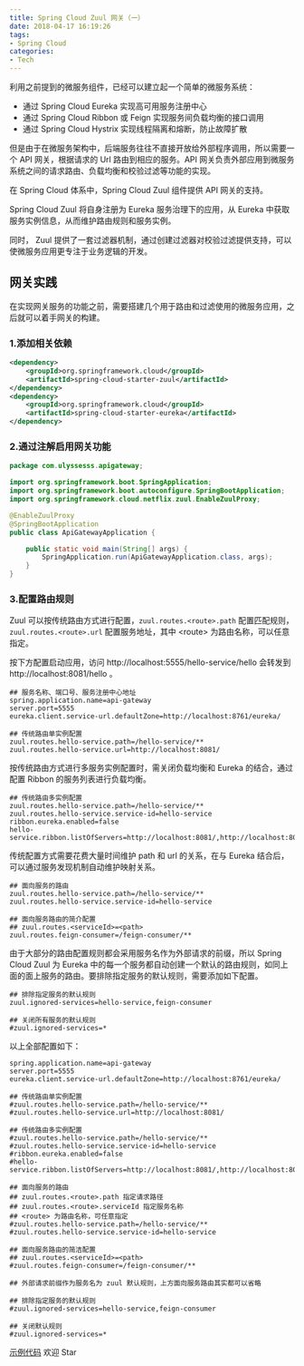 ```yaml
---
title: Spring Cloud Zuul 网关（一）
date: 2018-04-17 16:19:26
tags:
- Spring Cloud
categories:
- Tech
---
```


利用之前提到的微服务组件，已经可以建立起一个简单的微服务系统：

* 通过 Spring Cloud Eureka 实现高可用服务注册中心
* 通过 Spring Cloud Ribbon 或 Feign 实现服务间负载均衡的接口调用
* 通过 Spring Cloud Hystrix 实现线程隔离和熔断，防止故障扩散





<!-- more -->

但是由于在微服务架构中，后端服务往往不直接开放给外部程序调用，所以需要一个 API 网关，根据请求的 Url 路由到相应的服务。API 网关负责外部应用到微服务系统之间的请求路由、负载均衡和校验过滤等功能的实现。

在 Spring Cloud 体系中，Spring Cloud Zuul 组件提供 API 网关的支持。

Spring Cloud Zuul 将自身注册为 Eureka 服务治理下的应用，从 Eureka 中获取服务实例信息，从而维护路由规则和服务实例。

同时， Zuul 提供了一套过滤器机制，通过创建过滤器对校验过滤提供支持，可以使微服务应用更专注于业务逻辑的开发。



## 网关实践

在实现网关服务的功能之前，需要搭建几个用于路由和过滤使用的微服务应用，之后就可以着手网关的构建。



### 1.添加相关依赖

```xml
<dependency>
    <groupId>org.springframework.cloud</groupId>
    <artifactId>spring-cloud-starter-zuul</artifactId>
</dependency>
<dependency>
    <groupId>org.springframework.cloud</groupId>
    <artifactId>spring-cloud-starter-eureka</artifactId>
</dependency>
```



### 2.通过注解启用网关功能

```java
package com.ulyssesss.apigateway;

import org.springframework.boot.SpringApplication;
import org.springframework.boot.autoconfigure.SpringBootApplication;
import org.springframework.cloud.netflix.zuul.EnableZuulProxy;

@EnableZuulProxy
@SpringBootApplication
public class ApiGatewayApplication {

    public static void main(String[] args) {
        SpringApplication.run(ApiGatewayApplication.class, args);
    }
}
```



### 3.配置路由规则

Zuul 可以按传统路由方式进行配置，`zuul.routes.<route>.path` 配置匹配规则，`zuul.routes.<route>.url` 配置服务地址，其中 \<route\> 为路由名称，可以任意指定。

按下方配置启动应用，访问 http://localhost:5555/hello-service/hello 会转发到 http://localhost:8081/hello 。

```properties
## 服务名称、端口号、服务注册中心地址
spring.application.name=api-gateway
server.port=5555
eureka.client.service-url.defaultZone=http://localhost:8761/eureka/

## 传统路由单实例配置
zuul.routes.hello-service.path=/hello-service/**
zuul.routes.hello-service.url=http://localhost:8081/
```



按传统路由方式进行多服务实例配置时，需关闭负载均衡和 Eureka 的结合，通过配置 Ribbon 的服务列表进行负载均衡。

```properties
## 传统路由多实例配置
zuul.routes.hello-service.path=/hello-service/**
zuul.routes.hello-service.service-id=hello-service
ribbon.eureka.enabled=false
hello-service.ribbon.listOfServers=http://localhost:8081/,http://localhost:8082/
```



传统配置方式需要花费大量时间维护 path 和 url 的关系，在与 Eureka 结合后，可以通过服务发现机制自动维护映射关系。

```properties
## 面向服务的路由
zuul.routes.hello-service.path=/hello-service/**
zuul.routes.hello-service.service-id=hello-service

## 面向服务路由的简介配置
## zuul.routes.<serviceId>=<path>
zuul.routes.feign-consumer=/feign-consumer/**
```



由于大部分的路由配置规则都会采用服务名作为外部请求的前缀，所以 Spring Cloud Zuul 为 Eureka 中的每一个服务都自动创建一个默认的路由规则，如同上面的面上服务的路由。要排除指定服务的默认规则，需要添加如下配置。

```properties
## 排除指定服务的默认规则
zuul.ignored-services=hello-service,feign-consumer

## 关闭所有服务的默认规则
#zuul.ignored-services=*
```



以上全部配置如下：

```properties
spring.application.name=api-gateway
server.port=5555
eureka.client.service-url.defaultZone=http://localhost:8761/eureka/

## 传统路由单实例配置
#zuul.routes.hello-service.path=/hello-service/**
#zuul.routes.hello-service.url=http://localhost:8081/

## 传统路由多实例配置
#zuul.routes.hello-service.path=/hello-service/**
#zuul.routes.hello-service.service-id=hello-service
#ribbon.eureka.enabled=false
#hello-service.ribbon.listOfServers=http://localhost:8081/,http://localhost:8082/

## 面向服务的路由
## zuul.routes.<route>.path 指定请求路径
## zuul.routes.<route>.serviceId 指定服务名称
## <route> 为路由名称，可任意指定
#zuul.routes.hello-service.path=/hello-service/**
#zuul.routes.hello-service.service-id=hello-service

## 面向服务路由的简洁配置
## zuul.routes.<serviceId>=<path>
#zuul.routes.feign-consumer=/feign-consumer/**

## 外部请求前缀作为服务名为 zuul 默认规则，上方面向服务路由其实都可以省略

## 排除指定服务的默认规则
#zuul.ignored-services=hello-service,feign-consumer

## 关闭默认规则
#zuul.ignored-services=*
```



[示例代码](https://github.com/Ulyssesss/spring-cloud-example) 欢迎 Star 